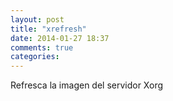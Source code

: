 ```yaml
---
layout: post
title: "xrefresh"
date: 2014-01-27 18:37
comments: true
categories: 
---
```

Refresca la imagen del servidor Xorg

